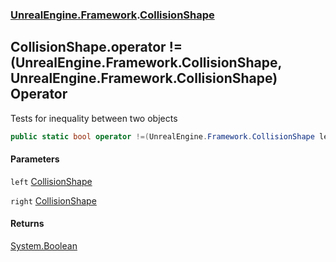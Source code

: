 ### [UnrealEngine.Framework](./UnrealEngine-Framework.md 'UnrealEngine.Framework').[CollisionShape](./CollisionShape.md 'UnrealEngine.Framework.CollisionShape')
## CollisionShape.operator !=(UnrealEngine.Framework.CollisionShape, UnrealEngine.Framework.CollisionShape) Operator
Tests for inequality between two objects  
```csharp
public static bool operator !=(UnrealEngine.Framework.CollisionShape left, UnrealEngine.Framework.CollisionShape right);
```
#### Parameters
<a name='UnrealEngine-Framework-CollisionShape-op_Inequality(UnrealEngine-Framework-CollisionShape_UnrealEngine-Framework-CollisionShape)-left'></a>
`left` [CollisionShape](./CollisionShape.md 'UnrealEngine.Framework.CollisionShape')  
  
<a name='UnrealEngine-Framework-CollisionShape-op_Inequality(UnrealEngine-Framework-CollisionShape_UnrealEngine-Framework-CollisionShape)-right'></a>
`right` [CollisionShape](./CollisionShape.md 'UnrealEngine.Framework.CollisionShape')  
  
#### Returns
[System.Boolean](https://docs.microsoft.com/en-us/dotnet/api/System.Boolean 'System.Boolean')  

